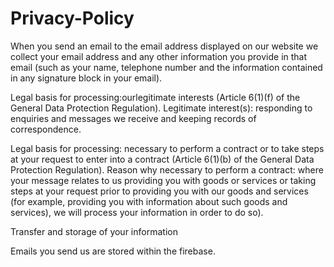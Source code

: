 # Privacy-Policy
When you send an email to the email address displayed on our website we collect your email address and any other information you provide in that email (such as your name, telephone number and the information contained in any signature block in your email).

Legal basis for processing:ourlegitimate interests (Article 6(1)(f) of the General Data Protection Regulation). 
Legitimate interest(s): responding to enquiries and messages we receive and keeping records of correspondence.

Legal basis for processing: necessary to perform a contract or to take steps at your request to enter into a contract (Article 6(1)(b) of the General Data Protection Regulation).
Reason why necessary to perform a contract: where your message relates to us providing you with goods or services or taking steps at your request prior to providing you with our goods and services (for example, providing you with information about such goods and services), we will process your information in order to do so).


Transfer and storage of your information

Emails you send us are stored within the firebase.
